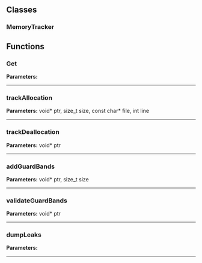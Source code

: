 
## Classes

### MemoryTracker




## Functions

### Get



**Parameters:** 

---

### trackAllocation



**Parameters:** void* ptr, size_t size, const char* file, int line

---

### trackDeallocation



**Parameters:** void* ptr

---

### addGuardBands



**Parameters:** void* ptr, size_t size

---

### validateGuardBands



**Parameters:** void* ptr

---

### dumpLeaks



**Parameters:** 

---
